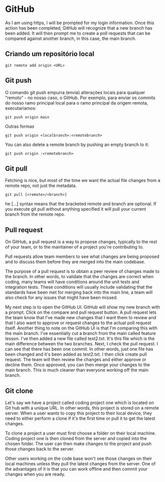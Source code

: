 # GitHub

As I am using https, I will be prompted for my login information. Once this action has been completed, GitHub will recognize that a new branch has been added. It will then prompt me to create a poll requests that can be compared against another branch, in this case, the main branch.

## Criando um repositório local

```
git remote add origin <URL>
```

## Git push

O comando git push empurra (envia) alterações locais para qualquer “remoto” - no nosso caso, o GitHub. Por exemplo, para enviar os commits do nosso ramo principal local para o ramo principal da origem remota, executaríamos:

```
git push origin main
```

Outras formas

```
git push origin <localbranch>:<remotebranch>
```

You can also delete a remote branch by pushing an empty branch to it:

```
git push origin :<remotebranch>
```

## Git pull

Fetching is nice, but most of the time we want the actual file changes from a remote repo, not just the metadata.

```
git pull [<remote>/<branch>]
```

he [...] syntax means that the bracketed remote and branch are optional. If you execute git pull without anything specified it will pull your current branch from the remote repo.

## Pull request

On GitHub, a pull request is a way to propose changes, typically to the rest of your team, or to the maintainer of a project you're contributing to.

Pull requests allow team members to see what changes are being proposed and to discuss them before they are merged into the main codebase.

The purpose of a pull request is to obtain a peer review of changes made to the branch. In other words, to validate that the changes are correct when coding, many teams will have conditions around the unit tests and integration tests. These conditions will usually include validating that the standards have been met for merging back into the main line, a team will also check for any issues that might have been missed.

My next step is to open the GitHub UI. GitHub will show my new branch with a prompt. Click on the compare and pull request button. A pull request lets the team know that I've made new changes that I want them to review and that I also want to approve or request changes to the actual poll request itself. Another thing to note on the GitHub UI is that I'm comparing this with the main branch. I've essentially cut a branch from the main called feature lesson. I've then added a new file called test2.txt. It's this file which is the main difference between the two branches. Next, I check the pull request. I can see that there has been one commit. In other words, just one file has been changed and it's been added as test2.txt. I then click create pull request. The team will then review the changes and either approve or decline them. Once approved, you can then merge your changes to the main branch. This is much cleaner than everyone working off the main branch.

## Git clone

Let's say we have a project called coding project one which is located on Git hub with a unique URL. In other words, this project is stored on a remote server. When a user wants to copy this project to their local device, they need to either perform a clone if it's the first time or pull it to get the latest changes. 

To clone a project a user must first choose a folder on their local machine. Coding project one is then cloned from the server and copied into the chosen folder. The user can then make changes to the project and push those changes back to the server.

Other users working on the code base won't see those changes on their local machines unless they pull the latest changes from the server. One of the advantages of it is that you can work offline and then commit your changes when you are ready. 


